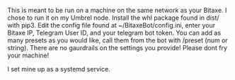 This is meant to be run on a machine on the same network as your Bitaxe. I chose to run it on my Umbrel node.
Install the whl package found in dist/ with pip3.
Edit the config file found at ~/BitaxeBot/config.ini, enter your Bitaxe IP, Telegram User ID, and your telegram bot token.
You can add as many presets as you would like, call them from the bot with /preset (num or string).
There are no gaurdrails on the settings you provide!
Please dont fry your machine!

I set mine up as a systemd service.
